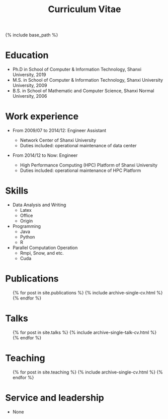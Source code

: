 ﻿---layout: archivetitle: "Curriculum Vitae"permalink: /cv/author_profile: trueredirect_from:  - /resume---{% include base_path %}Education======* Ph.D in School of Computer & Information Technology, Shanxi University, 2019* M.S. in School of Computer & Information Technology, Shanxi University University, 2009* B.S. in School of Mathematic and Computer Science, Shanxi Normal University, 2006Work experience======* From 2009/07 to 2014/12: Engineer Assistant  * Network Center of Shanxi University  * Duties included: operational maintenance of data center  * From 2014/12 to Now: Engineer  * High Performance Computing (HPC) Platform of Shanxi University  * Duties included: operational maintenance of HPC Platform    Skills======* Data Analysis and Writing  * Latex  * Office  * Origin* Programming  * Java  * Python  * R* Parallel Computation Operation  * Rmpi, Snow, and etc.  * Cuda  Publications======  <ul>{% for post in site.publications %}    {% include archive-single-cv.html %}  {% endfor %}</ul>  Talks======  <ul>{% for post in site.talks %}    {% include archive-single-talk-cv.html %}  {% endfor %}</ul>  Teaching======  <ul>{% for post in site.teaching %}    {% include archive-single-cv.html %}  {% endfor %}</ul>  Service and leadership======* None